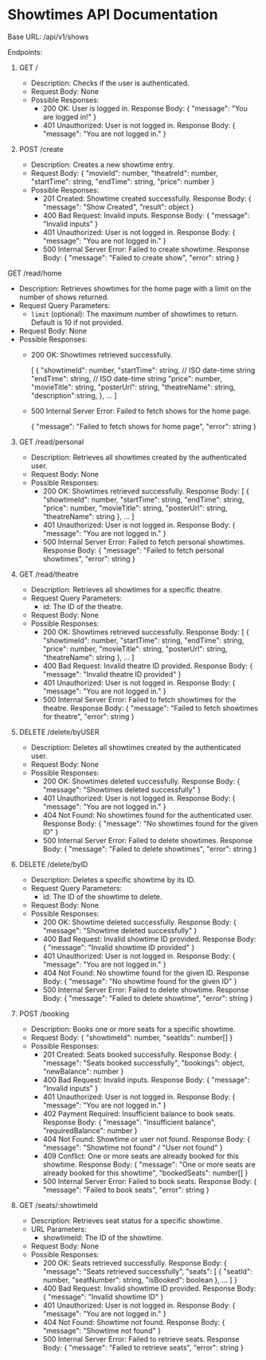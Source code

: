 # Showtimes API Documentation

Base URL: /api/v1/shows

Endpoints:

1. GET /
   - Description: Checks if the user is authenticated.
   - Request Body: None
   - Possible Responses:
     - 200 OK: User is logged in.
       Response Body:
       {
         "message": "You are logged in!"
       }
     - 401 Unauthorized: User is not logged in.
       Response Body:
       {
         "message": "You are not logged in."
       }

2. POST /create
   - Description: Creates a new showtime entry.
   - Request Body:
     {
       "movieId": number,
       "theatreId": number,
       "startTime": string,
       "endTime": string,
       "price": number
     }
   - Possible Responses:
     - 201 Created: Showtime created successfully.
       Response Body:
       {
         "message": "Show Created",
         "result": object
       }
     - 400 Bad Request: Invalid inputs.
       Response Body:
       {
         "message": "Invalid inputs"
       }
     - 401 Unauthorized: User is not logged in.
       Response Body:
       {
         "message": "You are not logged in."
       }
     - 500 Internal Server Error: Failed to create showtime.
       Response Body:
       {
         "message": "Failed to create show",
         "error": string
       }


 GET /read/home

- Description: Retrieves showtimes for the home page with a limit on the number of shows returned.
- Request Query Parameters:
  - `limit` (optional): The maximum number of showtimes to return. Default is 10 if not provided.
- Request Body: None
- Possible Responses:
  - 200 OK: Showtimes retrieved successfully.

    [
      {
        "showtimeId": number,
        "startTime": string, // ISO date-time string
        "endTime": string,   // ISO date-time string
        "price": number,
        "movieTitle": string,
        "posterUrl": string,
        "theatreName": string,
        "description":string,
      },
      ...
    ]

  - 500 Internal Server Error: Failed to fetch shows for the home page.

    {
      "message": "Failed to fetch shows for home page",
      "error": string
    }



3. GET /read/personal
   - Description: Retrieves all showtimes created by the authenticated user.
   - Request Body: None
   - Possible Responses:
     - 200 OK: Showtimes retrieved successfully.
       Response Body:
       [
         {
           "showtimeId": number,
           "startTime": string,
           "endTime": string,
           "price": number,
           "movieTitle": string,
           "posterUrl": string,
           "theatreName": string
         },
         ...
       ]
     - 401 Unauthorized: User is not logged in.
       Response Body:
       {
         "message": "You are not logged in."
       }
     - 500 Internal Server Error: Failed to fetch personal showtimes.
       Response Body:
       {
         "message": "Failed to fetch personal showtimes",
         "error": string
       }

4. GET /read/theatre
   - Description: Retrieves all showtimes for a specific theatre.
   - Request Query Parameters:
     - id: The ID of the theatre.
   - Request Body: None
   - Possible Responses:
     - 200 OK: Showtimes retrieved successfully.
       Response Body:
       [
         {
           "showtimeId": number,
           "startTime": string,
           "endTime": string,
           "price": number,
           "movieTitle": string,
           "posterUrl": string,
           "theatreName": string
         },
         ...
       ]
     - 400 Bad Request: Invalid theatre ID provided.
       Response Body:
       {
         "message": "Invalid theatre ID provided"
       }
     - 401 Unauthorized: User is not logged in.
       Response Body:
       {
         "message": "You are not logged in."
       }
     - 500 Internal Server Error: Failed to fetch showtimes for the theatre.
       Response Body:
       {
         "message": "Failed to fetch showtimes for theatre",
         "error": string
       }

5. DELETE /delete/byUSER
   - Description: Deletes all showtimes created by the authenticated user.
   - Request Body: None
   - Possible Responses:
     - 200 OK: Showtimes deleted successfully.
       Response Body:
       {
         "message": "Showtimes deleted successfully"
       }
     - 401 Unauthorized: User is not logged in.
       Response Body:
       {
         "message": "You are not logged in."
       }
     - 404 Not Found: No showtimes found for the authenticated user.
       Response Body:
       {
         "message": "No showtimes found for the given ID"
       }
     - 500 Internal Server Error: Failed to delete showtimes.
       Response Body:
       {
         "message": "Failed to delete showtimes",
         "error": string
       }

6. DELETE /delete/byID
   - Description: Deletes a specific showtime by its ID.
   - Request Query Parameters:
     - id: The ID of the showtime to delete.
   - Request Body: None
   - Possible Responses:
     - 200 OK: Showtime deleted successfully.
       Response Body:
       {
         "message": "Showtime deleted successfully"
       }
     - 400 Bad Request: Invalid showtime ID provided.
       Response Body:
       {
         "message": "Invalid showtime ID provided"
       }
     - 401 Unauthorized: User is not logged in.
       Response Body:
       {
         "message": "You are not logged in."
       }
     - 404 Not Found: No showtime found for the given ID.
       Response Body:
       {
         "message": "No showtime found for the given ID"
       }
     - 500 Internal Server Error: Failed to delete showtime.
       Response Body:
       {
         "message": "Failed to delete showtime",
         "error": string
       }

7. POST /booking
   - Description: Books one or more seats for a specific showtime.
   - Request Body:
     {
       "showtimeId": number,
       "seatIds": number[]
     }
   - Possible Responses:
     - 201 Created: Seats booked successfully.
       Response Body:
       {
         "message": "Seats booked successfully",
         "bookings": object,
         "newBalance": number
       }
     - 400 Bad Request: Invalid inputs.
       Response Body:
       {
         "message": "Invalid inputs"
       }
     - 401 Unauthorized: User is not logged in.
       Response Body:
       {
         "message": "You are not logged in."
       }
     - 402 Payment Required: Insufficient balance to book seats.
       Response Body:
       {
         "message": "Insufficient balance",
         "requiredBalance": number
       }
     - 404 Not Found: Showtime or user not found.
       Response Body:
       {
         "message": "Showtime not found" / "User not found"
       }
     - 409 Conflict: One or more seats are already booked for this showtime.
       Response Body:
       {
         "message": "One or more seats are already booked for this showtime",
         "bookedSeats": number[]
       }
     - 500 Internal Server Error: Failed to book seats.
       Response Body:
       {
         "message": "Failed to book seats",
         "error": string
       }

8. GET /seats/:showtimeId
   - Description: Retrieves seat status for a specific showtime.
   - URL Parameters:
     - showtimeId: The ID of the showtime.
   - Request Body: None
   - Possible Responses:
     - 200 OK: Seats retrieved successfully.
       Response Body:
       {
         "message": "Seats retrieved successfully",
         "seats": [
           {
             "seatId": number,
             "seatNumber": string,
             "isBooked": boolean
           },
           ...
         ]
       }
     - 400 Bad Request: Invalid showtime ID provided.
       Response Body:
       {
         "message": "Invalid showtime ID"
       }
     - 401 Unauthorized: User is not logged in.
       Response Body:
       {
         "message": "You are not logged in."
       }
     - 404 Not Found: Showtime not found.
       Response Body:
       {
         "message": "Showtime not found"
       }
     - 500 Internal Server Error: Failed to retrieve seats.
       Response Body:
       {
         "message": "Failed to retrieve seats",
         "error": string
       }
